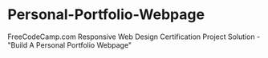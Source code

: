 # Personal-Portfolio-Webpage
FreeCodeCamp.com Responsive Web Design Certification Project Solution - "Build A Personal Portfolio Webpage"
